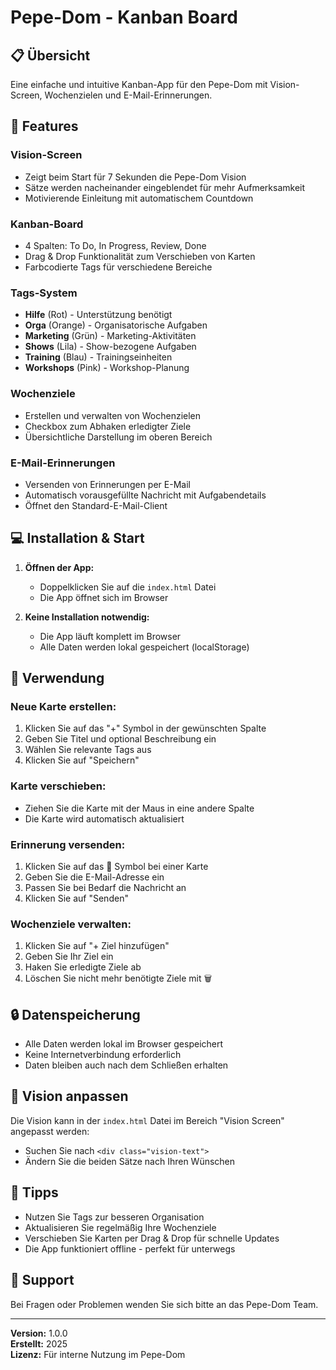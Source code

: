 # Pepe-Dom - Kanban Board

## 📋 Übersicht
Eine einfache und intuitive Kanban-App für den Pepe-Dom mit Vision-Screen, Wochenzielen und E-Mail-Erinnerungen.

## 🚀 Features

### Vision-Screen
- Zeigt beim Start für 7 Sekunden die Pepe-Dom Vision
- Sätze werden nacheinander eingeblendet für mehr Aufmerksamkeit
- Motivierende Einleitung mit automatischem Countdown

### Kanban-Board
- 4 Spalten: To Do, In Progress, Review, Done
- Drag & Drop Funktionalität zum Verschieben von Karten
- Farbcodierte Tags für verschiedene Bereiche

### Tags-System
- **Hilfe** (Rot) - Unterstützung benötigt
- **Orga** (Orange) - Organisatorische Aufgaben
- **Marketing** (Grün) - Marketing-Aktivitäten
- **Shows** (Lila) - Show-bezogene Aufgaben
- **Training** (Blau) - Trainingseinheiten
- **Workshops** (Pink) - Workshop-Planung

### Wochenziele
- Erstellen und verwalten von Wochenzielen
- Checkbox zum Abhaken erledigter Ziele
- Übersichtliche Darstellung im oberen Bereich

### E-Mail-Erinnerungen
- Versenden von Erinnerungen per E-Mail
- Automatisch vorausgefüllte Nachricht mit Aufgabendetails
- Öffnet den Standard-E-Mail-Client

## 💻 Installation & Start

1. **Öffnen der App:**
   - Doppelklicken Sie auf die `index.html` Datei
   - Die App öffnet sich im Browser

2. **Keine Installation notwendig:**
   - Die App läuft komplett im Browser
   - Alle Daten werden lokal gespeichert (localStorage)

## 📝 Verwendung

### Neue Karte erstellen:
1. Klicken Sie auf das "+" Symbol in der gewünschten Spalte
2. Geben Sie Titel und optional Beschreibung ein
3. Wählen Sie relevante Tags aus
4. Klicken Sie auf "Speichern"

### Karte verschieben:
- Ziehen Sie die Karte mit der Maus in eine andere Spalte
- Die Karte wird automatisch aktualisiert

### Erinnerung versenden:
1. Klicken Sie auf das 📧 Symbol bei einer Karte
2. Geben Sie die E-Mail-Adresse ein
3. Passen Sie bei Bedarf die Nachricht an
4. Klicken Sie auf "Senden"

### Wochenziele verwalten:
1. Klicken Sie auf "+ Ziel hinzufügen"
2. Geben Sie Ihr Ziel ein
3. Haken Sie erledigte Ziele ab
4. Löschen Sie nicht mehr benötigte Ziele mit 🗑️

## 🔒 Datenspeicherung
- Alle Daten werden lokal im Browser gespeichert
- Keine Internetverbindung erforderlich
- Daten bleiben auch nach dem Schließen erhalten

## 🎨 Vision anpassen
Die Vision kann in der `index.html` Datei im Bereich "Vision Screen" angepasst werden:
- Suchen Sie nach `<div class="vision-text">`
- Ändern Sie die beiden Sätze nach Ihren Wünschen

## 🌟 Tipps
- Nutzen Sie Tags zur besseren Organisation
- Aktualisieren Sie regelmäßig Ihre Wochenziele
- Verschieben Sie Karten per Drag & Drop für schnelle Updates
- Die App funktioniert offline - perfekt für unterwegs

## 📧 Support
Bei Fragen oder Problemen wenden Sie sich bitte an das Pepe-Dom Team.

---
**Version:** 1.0.0  
**Erstellt:** 2025  
**Lizenz:** Für interne Nutzung im Pepe-Dom

